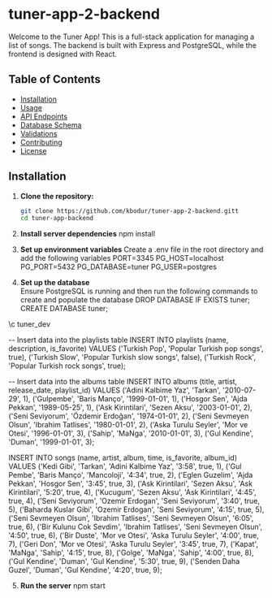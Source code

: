 # tuner-app-2-backend


Welcome to the Tuner App! This is a full-stack application for managing a list of songs. The backend is built with Express and PostgreSQL, while the frontend is designed with React.

## Table of Contents
- [Installation](#installation)
- [Usage](#usage)
- [API Endpoints](#api-endpoints)
- [Database Schema](#database-schema)
- [Validations](#validations)
- [Contributing](#contributing)
- [License](#license)

## Installation

1. **Clone the repository:**
   ```sh
   git clone https://github.com/kbodur/tuner-app-2-backend.gitt
   cd tuner-app-backend
2. **Install server dependencies**
   npm install
3. **Set up environment variables**
   Create a .env file in the root directory and add the following variables
   PORT=3345
   PG_HOST=localhost
   PG_PORT=5432
   PG_DATABASE=tuner
   PG_USER=postgres

4. **Set up the database**   
   Ensure PostgreSQL is running and then run the following commands to create and populate the database
   DROP DATABASE IF EXISTS tuner;
   CREATE DATABASE tuner;

\c tuner_dev

-- Insert data into the playlists table
INSERT INTO playlists (name, description, is_favorite) VALUES
('Turkish Pop', 'Popular Turkish pop songs', true),
('Turkish Slow', 'Popular Turkish slow songs', false),
('Turkish Rock', 'Popular Turkish rock songs', true);

-- Insert data into the albums table
INSERT INTO albums (title, artist, release_date, playlist_id) VALUES
('Adini Kalbime Yaz', 'Tarkan', '2010-07-29', 1),
('Gulpembe', 'Baris Manço', '1999-01-01', 1),
('Hosgor Sen', 'Ajda Pekkan', '1989-05-25', 1),
('Ask Kirintilari', 'Sezen Aksu', '2003-01-01', 2),
('Seni Seviyorum', 'Özdemir Erdoğan', '1974-01-01', 2),
('Seni Sevmeyen Olsun', 'Ibrahim Tatlises', '1980-01-01', 2),
('Aska Turulu Seyler', 'Mor ve Otesi', '1996-01-01', 3),
('Sahip', 'MaNga', '2010-01-01', 3),
('Gul Kendine', 'Duman', '1999-01-01', 3);

INSERT INTO songs (name, artist, album, time, is_favorite, album_id) VALUES
('Kedi Gibi', 'Tarkan', 'Adini Kalbime Yaz', '3:58', true, 1),
('Gul Pembe', 'Baris Manço', 'Mancoloji', '4:34', true, 2),
('Eglen Guzelim', 'Ajda Pekkan', 'Hosgor Sen', '3:45', true, 3),
('Ask Kirintilari', 'Sezen Aksu', 'Ask Kirintilari', '5:20', true, 4),
('Kucugum', 'Sezen Aksu', 'Ask Kirintilari', '4:45', true, 4),
('Seni Seviyorum', 'Ozemir Erdogan', 'Seni Seviyorum', '3:40', true, 5),
('Baharda Kuslar Gibi', 'Ozemir Erdogan', 'Seni Seviyorum', '4:15', true, 5),
('Seni Sevmeyen Olsun', 'Ibrahim Tatlises', 'Seni Sevmeyen Olsun', '6:05', true, 6),
('Bir Kulunu Cok Sevdim', 'Ibrahim Tatlises', 'Seni Sevmeyen Olsun', '4:50', true, 6),
('Bir Duste', 'Mor ve Otesi', 'Aska Turulu Seyler', '4:00', true, 7),
('Geri Don', 'Mor ve Otesi', 'Aska Turulu Seyler', '3:45', true, 7),
('Kapat', 'MaNga', 'Sahip', '4:15', true, 8),
('Golge', 'MaNga', 'Sahip', '4:00', true, 8),
('Gul Kendine', 'Duman', 'Gul Kendine', '5:30', true, 9),
('Senden Daha Guzel', 'Duman', 'Gul Kendine', '4:20', true, 9);

5. **Run the server**
  npm start

  
